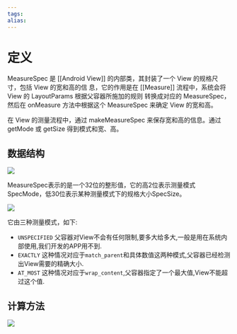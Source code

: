 ```yaml
---
tags: 
alias:
---
```

# 定义

MeasureSpec 是 [[Android View]] 的内部类，其封装了一个 View 的规格尺寸，包括 View 的宽和高的信 息，它的作用是在 [[Measure]] 流程中，系统会将 View 的 LayoutParams 根据父容器所施加的规则 转换成对应的 MeasureSpec，然后在 onMeasure 方法中根据这个 MeasureSpec 来确定 View 的宽和高。

在 View 的测量流程中，通过 makeMeasureSpec 来保存宽和高的信息。通过 getMode 或 getSize 得到模式和宽、高。

## 数据结构
![](https://gd-hbimg.huaban.com/301c4b422518317c0066d94778d060120cf8fbcd1088-4gWMSQ_fw1200webp)

MeasureSpec表示的是一个32位的整形值，它的高2位表示测量模式SpecMode，低30位表示某种测量模式下的规格大小SpecSize。

![](https://gd-hbimg.huaban.com/7b321377440c4a8463ef39ad99ea9ffb878bf74e4528-ivazJ4)


它由三种测量模式，如下:

-   `UNSPECIFIED` 父容器对View不会有任何限制,要多大给多大,一般是用在系统内部使用,我们开发的APP用不到.
-   `EXACTLY` 这种情况对应于`match_parent`和具体数值这两种模式,父容器已经检测出View需要的精确大小.
-   `AT_MOST` 这种情况对应于`wrap_content`,父容器指定了一个最大值,View不能超过这个值.

## 计算方法

![](https://gd-hbimg.huaban.com/3aafbf82bb37ee34d87bd2c98a11c402a0a10f3eb92e-02zelR)




